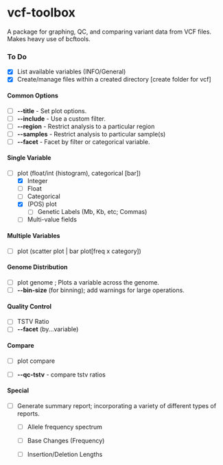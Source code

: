 vcf-toolbox
===========

A package for graphing, QC, and comparing variant data from VCF files. Makes heavy use of bcftools.

### To Do

- [X] List available variables (INFO/General)
- [X] Create/manage files within a created directory [create folder for vcf]

#### Common Options

- [ ] __--title__ - Set plot options.
- [ ] __--include__ - Use a custom filter.
- [ ] __--region__ - Restrict analysis to a particular region
- [ ] __--samples__ - Restrict analysis to particular sample(s)
- [ ] __--facet__ - Facet by filter or categorical variable.

#### Single Variable

- [ ] plot <x> (float/int (histogram), categorical [bar])
	- [X] Integer
	- [ ] Float
	- [ ] Categorical
	- [X] (POS) plot
		- [ ] Genetic Labels (Mb, Kb, etc; Commas)
	- [ ] Multi-value fields

#### Multiple Variables

- [ ] plot <x> <y> (scatter plot | bar plot[freq x category])

#### Genome Distribution

- [ ] plot genome <y> ; Plots a variable across the genome.
- [ ] __--bin-size__ (for binning); add warnings for large operations.

#### Quality Control

- [ ] TSTV Ratio
- [ ] __--facet__ (by...variable)

#### Compare

- [ ] plot compare
- [ ] __--qc-tstv__ - compare tstv ratios


#### Special

- [ ] Generate summary report; incorporating a variety of different types of reports.
	- [ ] Allele frequency spectrum
	- [ ] Base Changes (Frequency)
	- [ ] Insertion/Deletion Lengths
	
